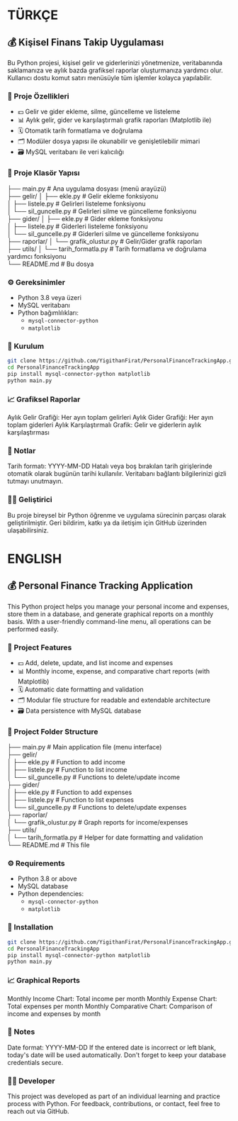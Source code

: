 # TÜRKÇE

## 💰 Kişisel Finans Takip Uygulaması

Bu Python projesi, kişisel gelir ve giderlerinizi yönetmenize, veritabanında saklamanıza ve aylık bazda grafiksel raporlar oluşturmanıza yardımcı olur. Kullanıcı dostu komut satırı menüsüyle tüm işlemler kolayca yapılabilir.

### 🚀 Proje Özellikleri

- 💵 Gelir ve gider ekleme, silme, güncelleme ve listeleme
- 📊 Aylık gelir, gider ve karşılaştırmalı grafik raporları (Matplotlib ile)
- 🗓️ Otomatik tarih formatlama ve doğrulama
- 🗂️ Modüler dosya yapısı ile okunabilir ve genişletilebilir mimari
- 🗃️ MySQL veritabanı ile veri kalıcılığı

### 🧱 Proje Klasör Yapısı

├── main.py                       # Ana uygulama dosyası (menü arayüzü)  
├── gelir/
│ ├── ekle.py                     # Gelir ekleme fonksiyonu  
│ ├── listele.py                  # Gelirleri listeleme fonksiyonu  
│ └── sil_guncelle.py             # Gelirleri silme ve güncelleme fonksiyonu  
├── gider/
│ ├── ekle.py                     # Gider ekleme fonksiyonu  
│ ├── listele.py                  # Giderleri listeleme fonksiyonu  
│ └── sil_guncelle.py             # Giderleri silme ve güncelleme fonksiyonu  
├── raporlar/
│ └── grafik_olustur.py           # Gelir/Gider grafik raporları  
├── utils/
│ └── tarih_formatla.py           # Tarih formatlama ve doğrulama yardımcı fonksiyonu  
└── README.md                     # Bu dosya  


### ⚙️ Gereksinimler

- Python 3.8 veya üzeri
- MySQL veritabanı
- Python bağımlılıkları:
  - `mysql-connector-python`
  - `matplotlib`

### 💾 Kurulum

```bash
git clone https://github.com/YigithanFirat/PersonalFinanceTrackingApp.git
cd PersonalFinanceTrackingApp
pip install mysql-connector-python matplotlib
python main.py
```

### 📈 Grafiksel Raporlar
Aylık Gelir Grafiği: Her ayın toplam gelirleri
Aylık Gider Grafiği: Her ayın toplam giderleri
Aylık Karşılaştırmalı Grafik: Gelir ve giderlerin aylık karşılaştırması

### 📌 Notlar
Tarih formatı: YYYY-MM-DD
Hatalı veya boş bırakılan tarih girişlerinde otomatik olarak bugünün tarihi kullanılır.
Veritabanı bağlantı bilgilerinizi gizli tutmayı unutmayın.

### 👨‍💻 Geliştirici
Bu proje bireysel bir Python öğrenme ve uygulama sürecinin parçası olarak geliştirilmiştir.
Geri bildirim, katkı ya da iletişim için GitHub üzerinden ulaşabilirsiniz.

# ENGLISH

## 💰 Personal Finance Tracking Application

This Python project helps you manage your personal income and expenses, store them in a database, and generate graphical reports on a monthly basis. With a user-friendly command-line menu, all operations can be performed easily.

### 🚀 Project Features

- 💵 Add, delete, update, and list income and expenses
- 📊 Monthly income, expense, and comparative chart reports (with Matplotlib)
- 🗓️ Automatic date formatting and validation
- 🗂️ Modular file structure for readable and extendable architecture
- 🗃️ Data persistence with MySQL database

### 🧱 Project Folder Structure

├── main.py                       # Main application file (menu interface)  
├── gelir/  
│   ├── ekle.py                   # Function to add income  
│   ├── listele.py                # Function to list income  
│   └── sil_guncelle.py           # Functions to delete/update income  
├── gider/  
│   ├── ekle.py                   # Function to add expenses  
│   ├── listele.py                # Function to list expenses  
│   └── sil_guncelle.py           # Functions to delete/update expenses  
├── raporlar/  
│   └── grafik_olustur.py         # Graph reports for income/expenses  
├── utils/  
│   └── tarih_formatla.py         # Helper for date formatting and validation  
└── README.md                     # This file  

### ⚙️ Requirements

- Python 3.8 or above  
- MySQL database  
- Python dependencies:  
  - `mysql-connector-python`  
  - `matplotlib`  

### 💾 Installation

```bash
git clone https://github.com/YigithanFirat/PersonalFinanceTrackingApp.git
cd PersonalFinanceTrackingApp
pip install mysql-connector-python matplotlib
python main.py
```

### 📈 Graphical Reports
Monthly Income Chart: Total income per month
Monthly Expense Chart: Total expenses per month
Monthly Comparative Chart: Comparison of income and expenses by month

### 📌 Notes
Date format: YYYY-MM-DD
If the entered date is incorrect or left blank, today's date will be used automatically.
Don't forget to keep your database credentials secure.

### 👨‍💻 Developer
This project was developed as part of an individual learning and practice process with Python.
For feedback, contributions, or contact, feel free to reach out via GitHub.